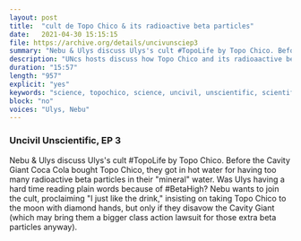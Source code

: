 ```yaml
---
layout: post
title:  "cult de Topo Chico & its radioactive beta particles"
date:   2021-04-30 15:15:15
file: https://archive.org/details/uncivunsciep3
summary: "Nebu & Ulys discuss Ulys's cult #TopoLife by Topo Chico. Before the Cavity Giant Coca Cola bought Topo Chico, they got in hot water for having too many radioactive beta particles in their 'mineral' water. Was Ulys having a hard time reading plain words because of #BetaHigh? Nebu wants to join the cult, proclaiming 'I just like the drink,' insisting on taking Topo Chico to the moon with diamond hands, but only if they disavow the Cavity Giant (which may bring them a bigger class action lawsuit for those extra beta particles anyway)."
description: "UNcs hosts discuss how Topo Chico and its radioaactive beta particles."
duration: "15:57"
length: "957"
explicit: "yes"
keywords: "science, topochico, science, uncivil, unscientific, scientific,  comedy"
block: "no"
voices: "Ulys, Nebu"
---
```


### Uncivil Unscientific, EP 3


Nebu & Ulys discuss Ulys's cult #TopoLife by Topo Chico. Before the Cavity Giant Coca Cola bought Topo Chico, they got in hot water for having too many radioactive beta particles in their "mineral" water. Was Ulys having a hard time reading plain words because of #BetaHigh? Nebu wants to join the cult, proclaiming "I just like the drink," insisting on taking Topo Chico to the moon with diamond hands, but only if they disavow the Cavity Giant (which may bring them a bigger class action lawsuit for those extra beta particles anyway).
<div class="video-container">
  <p>
<!--    
<iframe width="560" height="315" src="https://www.youtube.com/embed/IbMAPmjAFLA" title="YouTube video player" frameborder="0" allow="accelerometer; autoplay; clipboard-write; encrypted-media; gyroscope; picture-in-picture" allowfullscreen></iframe>
-->
  </p>
</div>

<div>
  <p>
<!-- <iframe src="https://embed.podcasts.apple.com/us/podcast/ep1-a-rebrand-already-npj-gimmicks/id1554680720?i=1000509969782&amp;itsct=podcast_box&amp;itscg=30200&amp;theme=dark" height="175px" frameborder="0" sandbox="allow-forms allow-popups allow-same-origin allow-scripts allow-top-navigation-by-user-activation" allow="autoplay *; encrypted-media *;" style="width: 100%; max-width: 660px; overflow: hidden; border-top-left-radius: 10px; border-top-right-radius: 10px; border-bottom-right-radius: 10px; border-bottom-left-radius: 10px; background-color: transparent; background-position: initial initial; background-repeat: initial initial;"></iframe> -->
  </p>
</div>
